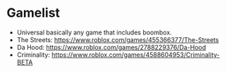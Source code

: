 # Gamelist

- Universal basically any game that includes boombox.
- The Streets: https://www.roblox.com/games/455366377/The-Streets
- Da Hood: https://www.roblox.com/games/2788229376/Da-Hood
- Criminality: https://www.roblox.com/games/4588604953/Criminality-BETA
